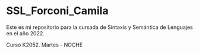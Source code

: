 # SSL_Forconi_Camila

Este es mi repositorio para la cursada de Sintaxis y Semántica de Lenguajes en el año 2022.

Curso K2052.
Martes - NOCHE
